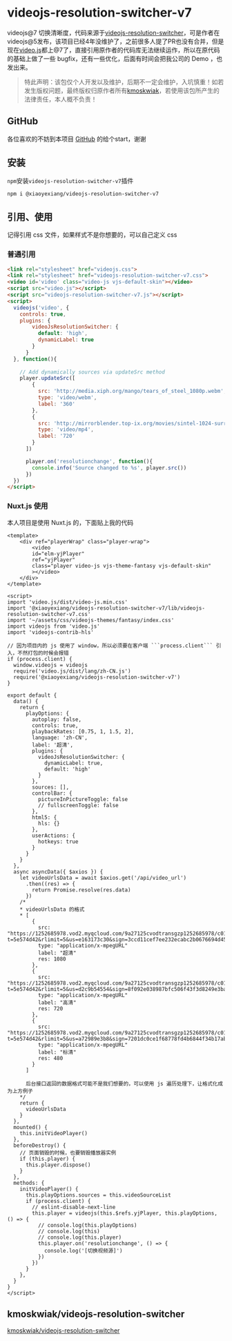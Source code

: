 # videojs-resolution-switcher-v7

 videojs@7 切换清晰度，代码来源于[videojs-resolution-switcher](https://github.com/kmoskwiak/videojs-resolution-switcher)，可是作者在videojs@5发布，该项目已经4年没维护了，之前很多人提了PR也没有合并，但是现在[video.js](https://github.com/videojs/video.js)都上@7了，直接引用原作者的代码库无法继续运作，所以在原代码的基础上做了一些 bugfix，还有一些优化，后面有时间会把我公司的 Demo ，也发出来。

> 特此声明：该包仅个人开发以及维护，后期不一定会维护，入坑慎重！如若发生版权问题，最终版权归原作者所有[kmoskwiak](https://github.com/kmoskwiak)，若使用该包所产生的法律责任，本人概不负责！

## GitHub

各位喜欢的不妨到本项目 [GitHub](https://github.com/xiaoyexiang/videojs-resolution-switcher-v7) 的给个start，谢谢

## 安装

```npm```安装```videojs-resolution-switcher-v7```插件

``` sh
npm i @xiaoyexiang/videojs-resolution-switcher-v7
```

## 引用、使用

记得引用 css 文件，如果样式不是你想要的，可以自己定义 css

### 普通引用

``` html
<link rel="stylesheet" href="videojs.css">
<link rel="stylesheet" href="videojs-resolution-switcher-v7.css">
<video id='video' class="video-js vjs-default-skin"></video>
<script src="video.js"></script>
<script src="videojs-resolution-switcher-v7.js"></script>
<script>
  videojs('video', {
    controls: true,
    plugins: {
        videoJsResolutionSwitcher: {
          default: 'high',
          dynamicLabel: true
        }
      }
  }, function(){
  
    // Add dynamically sources via updateSrc method
    player.updateSrc([
        {
          src: 'http://media.xiph.org/mango/tears_of_steel_1080p.webm',
          type: 'video/webm',
          label: '360'
        },
        {
          src: 'http://mirrorblender.top-ix.org/movies/sintel-1024-surround.mp4',
          type: 'video/mp4',
          label: '720'
        }
      ])

      player.on('resolutionchange', function(){
        console.info('Source changed to %s', player.src())
      })
  })
</script>
```

### Nuxt.js 使用

本人项目是使用 Nuxt.js 的，下面贴上我的代码

``` vue
<template>
    <div ref="playerWrap" class="player-wrap">
        <video
        id="elm-yjPlayer"
        ref="yjPlayer"
        class="player video-js vjs-theme-fantasy vjs-default-skin"
        ></video>
    </div>
</template>

<script>
import 'video.js/dist/video-js.min.css'
import '@xiaoyexiang/videojs-resolution-switcher-v7/lib/videojs-resolution-switcher-v7.css'
import '~/assets/css/videojs-themes/fantasy/index.css'
import videojs from 'video.js'
import 'videojs-contrib-hls'

// 因为项目内的 js 使用了 window，所以必须要在客户端 ```process.client``` 引入，不然打包的时候会报错
if (process.client) {
  window.videojs = videojs
  require('video.js/dist/lang/zh-CN.js')
  require('@xiaoyexiang/videojs-resolution-switcher-v7')
}

export default {
  data() {
    return {
      playOptions: {
        autoplay: false,
        controls: true,
        playbackRates: [0.75, 1, 1.5, 2],
        language: 'zh-CN',
        label: '超清',
        plugins: {
          videoJsResolutionSwitcher: {
            dynamicLabel: true,
            default: 'high'
          }
        },
        sources: [],
        controlBar: {
          pictureInPictureToggle: false
          // fullscreenToggle: false
        },
        html5: {
          hls: {}
        },
        userActions: {
          hotkeys: true
        }
      }
    }
  },
  async asyncData({ $axios }) {
    let videoUrlsData = await $axios.get('/api/video_url')
      .then((res) => {
        return Promise.resolve(res.data)
      })
    /*
    * videoUrlsData 的格式
    * [
        {
          src: "https://1252685978.vod2.myqcloud.com/9a27125cvodtransgzp1252685978/c0155b3f5285890788786290644/v.f240.m3u8?t=5e574d42&rlimit=5&us=e163173c30&sign=3ccd11cef7ee232ecabc2b0676694d45"
          type: "application/x-mpegURL"
          label: "超清"
          res: 1080
        },
        {
          src: "https://1252685978.vod2.myqcloud.com/9a27125cvodtransgzp1252685978/c0155b3f5285890788786290644/v.f230.m3u8?t=5e574d42&rlimit=5&us=d2c9b54554&sign=8f092e038987bfc506f43f3d8249e3ba"
          type: "application/x-mpegURL"
          label: "高清"
          res: 720
        },
        {
          src: "https://1252685978.vod2.myqcloud.com/9a27125cvodtransgzp1252685978/c0155b3f5285890788786290644/v.f220.m3u8?t=5e574d42&rlimit=5&us=a72989e3b8&sign=7201dc0ce1f68778fd4b6844f34b17ab"
          type: "application/x-mpegURL"
          label: "标清"
          res: 480
        }
      ]

      后台接口返回的数据格式可能不是我们想要的，可以使用 js 遍历处理下，让格式化成为上方例子
    */
    return {
      videoUrlsData
    }
  },
  mounted() {
    this.initVideoPlayer()
  },
  beforeDestroy() {
    // 页面销毁的时候，也要销毁播放器实例
    if (this.player) {
      this.player.dispose()
    }
  },
  methods: {
    initVideoPlayer() {
      this.playOptions.sources = this.videoSourceList
      if (process.client) {
        // eslint-disable-next-line
        this.player = videojs(this.$refs.yjPlayer, this.playOptions, () => {
          // console.log(this.playOptions)
          // console.log(this)
          // console.log(this.player)
          this.player.on('resolutionchange', () => {
            console.log('[切换视频源]')
          })
        })
      }
    },
  }
}
</script>

```

## kmoskwiak/videojs-resolution-switcher

[kmoskwiak/videojs-resolution-switcher](https://github.com/kmoskwiak/videojs-resolution-switcher)
